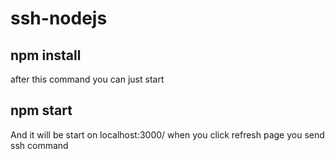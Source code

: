 # ssh-nodejs


## npm install 

 after this command you can just start 

## npm start 

 And it will be start on localhost:3000/ when you click refresh page you send ssh command
